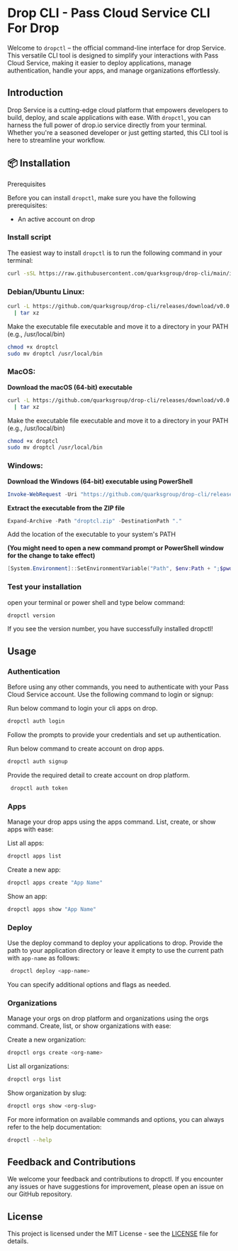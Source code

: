 # Drop CLI - Pass Cloud Service CLI For Drop

Welcome to `dropctl` – the official command-line interface for drop Service. This versatile CLI tool is designed to simplify your interactions with Pass Cloud Service,
making it easier to deploy applications, manage authentication, handle your apps, and manage organizations effortlessly.

## Introduction

Drop Service is a cutting-edge cloud platform that empowers developers to build, deploy, and scale applications with ease. With `dropctl`,
you can harness the full power of drop.io service directly from your terminal. Whether you're a seasoned developer or just getting started, this CLI tool is here to streamline your workflow.

## 📦 Installation

Prerequisites

Before you can install `dropctl`, make sure you have the following prerequisites:

- An active account on drop

### Install script

The easiest way to install `dropctl` is to run the following command in your terminal:

```sh
curl -sSL https://raw.githubusercontent.com/quarksgroup/drop-cli/main/install.sh | sh
```

### Debian/Ubuntu Linux:

```sh
curl -L https://github.com/quarksgroup/drop-cli/releases/download/v0.0.9/dropctl-linux-amd64.tar.gz \
  | tar xz
```

Make the executable file executable and move it to a directory in your PATH (e.g., /usr/local/bin)

```sh
chmod +x droptcl
sudo mv droptcl /usr/local/bin
```

### MacOS:

**Download the macOS (64-bit) executable**

```sh
curl -L https://github.com/quarksgroup/drop-cli/releases/download/v0.0.9/dropctl-darwin-amd64.tar.gz \
  | tar xz
```

Make the executable file executable and move it to a directory in your PATH (e.g., /usr/local/bin)

```sh
chmod +x droptcl
sudo mv droptcl /usr/local/bin
```

### Windows:

**Download the Windows (64-bit) executable using PowerShell**

```powershell
Invoke-WebRequest -Uri "https://github.com/quarksgroup/drop-cli/releases/download/v0.0.9/dropctl-windows-amd64.zip" -OutFile "droptcl.zip"
```

**Extract the executable from the ZIP file**

```powershell
Expand-Archive -Path "droptcl.zip" -DestinationPath "."
```

Add the location of the executable to your system's PATH

**(You might need to open a new command prompt or PowerShell window for the change to take effect)**

```powershell
[System.Environment]::SetEnvironmentVariable("Path", $env:Path + ";$pwd", [System.EnvironmentVariableTarget]::Machine)
```

### Test your installation

open your terminal or power shell and type below command:

```sh
dropctl version
```

If you see the version number, you have successfully installed dropctl!

## Usage

### Authentication

Before using any other commands, you need to authenticate with your Pass Cloud Service account. Use the following command to login or signup:

Run below command to login your cli apps on drop.

```sh
dropctl auth login
```

Follow the prompts to provide your credentials and set up authentication.

Run below command to create account on drop apps.

```sh
dropctl auth signup
```

Provide the required detail to create account on drop platform.

```sh
 dropctl auth token
```

### Apps

Manage your drop apps using the apps command. List, create, or show apps with ease:

List all apps:

```sh
dropctl apps list
```

Create a new app:

```sh
dropctl apps create "App Name"
```

Show an app:

```sh
dropctl apps show "App Name"
```

### Deploy

Use the deploy command to deploy your applications to drop. Provide the path to your application directory or leave it empty to use the current path with `app-name` as follows:

```sh
 dropctl deploy <app-name>
```

You can specify additional options and flags as needed.

### Organizations

Manage your orgs on drop platform and organizations using the orgs command. Create, list, or show organizations with ease:

Create a new organization:

```sh
dropctl orgs create <org-name>
```

List all organizations:

```sh
dropctl orgs list
```

Show organization by slug:

```sh
dropctl orgs show <org-slug>
```

For more information on available commands and options, you can always refer to the help documentation:

```sh
dropctl --help
```

## Feedback and Contributions

We welcome your feedback and contributions to dropctl. If you encounter any issues or have suggestions for improvement, please open an issue on our GitHub repository.

## License

This project is licensed under the MIT License - see the [LICENSE](LICENSE) file for details.
